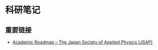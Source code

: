 # 科研笔记

## 重要链接

- [Academic Roadmap – The Japan Society of Applied Physics (JSAP)](http://www.jsap.or.jp/english/activities/academic-roadmap)